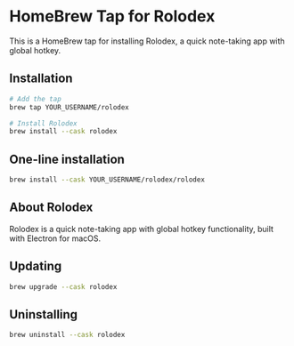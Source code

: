 # HomeBrew Tap for Rolodex

This is a HomeBrew tap for installing Rolodex, a quick note-taking app with global hotkey.

## Installation

```bash
# Add the tap
brew tap YOUR_USERNAME/rolodex

# Install Rolodex
brew install --cask rolodex
```

## One-line installation

```bash
brew install --cask YOUR_USERNAME/rolodex/rolodex
```

## About Rolodex

Rolodex is a quick note-taking app with global hotkey functionality, built with Electron for macOS.

## Updating

```bash
brew upgrade --cask rolodex
```

## Uninstalling

```bash
brew uninstall --cask rolodex
```